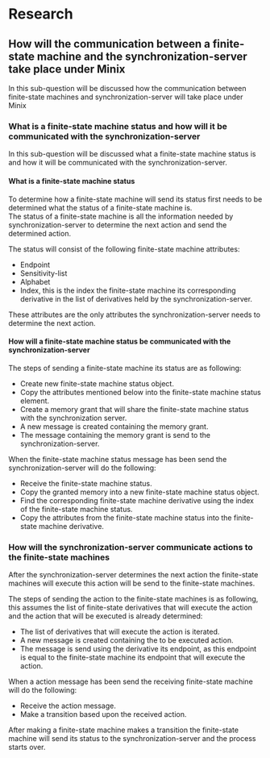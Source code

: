# Research

## How will the communication between a finite-state machine and the synchronization-server take place under Minix

In this sub-question will be discussed how the communication between finite-state machines and synchronization-server will take place under Minix

### What is a finite-state machine status and how will it be communicated with the synchronization-server

In this sub-question will be discussed what a finite-state machine status is and how it will be communicated with the synchronization-server.

#### What is a finite-state machine status

To determine how a finite-state machine will send its status first needs to be determined what the status of a finite-state machine is.  
The status of a finite-state machine is all the information needed by synchronization-server to determine the next action and send the determined action.

The status will consist of the following finite-state machine attributes:

- Endpoint
- Sensitivity-list
- Alphabet
- Index, this is the index the finite-state machine its corresponding derivative in the list of derivatives held by the synchronization-server.

These attributes are the only attributes the synchronization-server needs to determine the next action.

#### How will a finite-state machine status be communicated with the synchronization-server

The steps of sending a finite-state machine its status are as following:

- Create new finite-state machine status object.
- Copy the attributes mentioned below into the finite-state machine status element.
- Create a memory grant that will share the finite-state machine status with the synchronization server.
- A new message is created containing the memory grant.
- The message containing the memory grant is send to the synchronization-server.

When the finite-state machine status message has been send the synchronization-server will do the following:

- Receive the finite-state machine status.
- Copy the granted memory into a new finite-state machine status object.
- Find the corresponding finite-state machine derivative using the index of the finite-state machine status.
- Copy the attributes from the finite-state machine status into the finite-state machine derivative.

### How will the synchronization-server communicate actions to the finite-state machines

After the synchronization-server determines the next action the finite-state machines will execute this action will be send to the finite-state machines.  

The steps of sending the action to the finite-state machines is as following, this assumes the list of finite-state derivatives that will execute the action and the action that will be executed is already determined:

- The list of derivatives that will execute the action is iterated.
- A new message is created containing the to be executed action.
- The message is send using the derivative its endpoint, as this endpoint is equal to the finite-state machine its endpoint that will execute the action.

When a action message has been send the receiving finite-state machine will do the following:

- Receive the action message.
- Make a transition based upon the received action.

After making a finite-state machine makes a transition the finite-state machine will send its status to the synchronization-server and the process starts over.